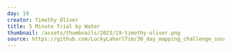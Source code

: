 ```yaml
---
day: 19
creator: Timothy Oliver
title: 5 Minute Trial by Water
thumbnail: /assets/thumbnails/2023/19-timothy-oliver.png
source: https://github.com/LuckyLaharlTim/30_day_mapping_challenge_source/raw/main/30DayMappingWork/all_maps.Rmd  
---
```

